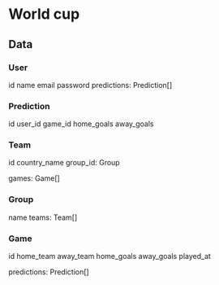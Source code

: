 # World cup

## Data

### User
id
name
email
password
predictions: Prediction[]

### Prediction
id
user_id
game_id
home_goals
away_goals

### Team
id
country_name
group_id: Group

games: Game[]

### Group
name
teams: Team[]

### Game
id
home_team
away_team
home_goals
away_goals
played_at

predictions: Prediction[]

